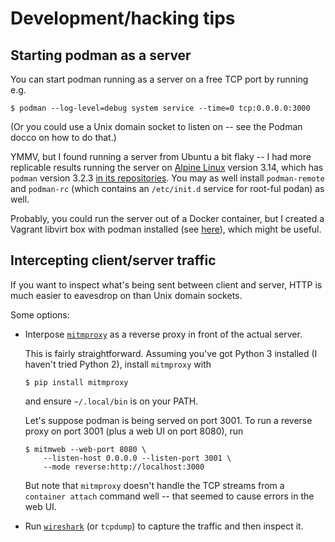 # Development/hacking tips

## Starting podman as a server

You can start podman running as a server on a free TCP port by running e.g.

```
$ podman --log-level=debug system service --time=0 tcp:0.0.0.0:3000
```

(Or you could use a Unix domain socket to listen on -- see the Podman
docco on how to do that.)

YMMV, but I found running a server from Ubuntu a bit flaky -- I
had more replicable results running the server on
[Alpine Linux][alpine] version 3.14, which has `podman` version 3.2.3
[in its repositories][pod-v-3.2.3]. You may as well install
`podman-remote` and `podman-rc` (which contains an `/etc/init.d`
service for root-ful podan) as well.

[alpine]: https://www.alpinelinux.org
[pod-v-3.2.3]: https://pkgs.alpinelinux.org/packages?name=podman*&branch=v3.14&arch=x86_64

Probably, you could run the server out of a Docker container,
but I created a Vagrant libvirt box with podman installed
(see [here][vagrant-podman]), which might be useful.

[vagrant-podman]: https://github.com/phlummox/vagrant-podman

## Intercepting client/server traffic

If you want to inspect what's being sent between client and server, HTTP
is much easier to eavesdrop on than Unix domain sockets.

Some options:

- Interpose [`mitmproxy`][mitmproxy] as a reverse proxy in front of the
  actual server.

  This is fairly straightforward. Assuming you've got Python 3 installed (I
  haven't tried Python 2), install `mitmproxy` with

  ```
  $ pip install mitmproxy
  ```

  and ensure `~/.local/bin` is on your PATH.

  Let's suppose podman is being served on port 3001. To run a reverse proxy
  on port 3001 (plus a web UI on port 8080), run

  ```
  $ mitmweb --web-port 8080 \
      --listen-host 0.0.0.0 --listen-port 3001 \
      --mode reverse:http://localhost:3000
  ```

  But note that `mitmproxy` doesn't handle the TCP streams
  from a `container attach` command well -- that seemed to
  cause errors in the web UI.

- Run [`wireshark`][wireshark] (or `tcpdump`) to capture the traffic and then inspect it.

[mitmproxy]: https://mitmproxy.org
[wireshark]: https://www.wireshark.org



